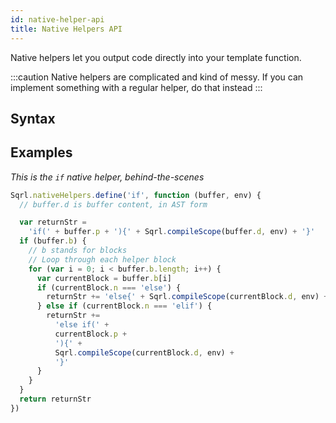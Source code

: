 ```yaml
---
id: native-helper-api
title: Native Helpers API
---
```


Native helpers let you output code directly into your template function.

:::caution
Native helpers are complicated and kind of messy. If you can implement
something with a regular helper, do that instead
:::

## Syntax

## Examples

_This is the `if` native helper, behind-the-scenes_

```js
Sqrl.nativeHelpers.define('if', function (buffer, env) {
  // buffer.d is buffer content, in AST form

  var returnStr =
    'if(' + buffer.p + '){' + Sqrl.compileScope(buffer.d, env) + '}'
  if (buffer.b) {
    // b stands for blocks
    // Loop through each helper block
    for (var i = 0; i < buffer.b.length; i++) {
      var currentBlock = buffer.b[i]
      if (currentBlock.n === 'else') {
        returnStr += 'else{' + Sqrl.compileScope(currentBlock.d, env) + '}'
      } else if (currentBlock.n === 'elif') {
        returnStr +=
          'else if(' +
          currentBlock.p +
          '){' +
          Sqrl.compileScope(currentBlock.d, env) +
          '}'
      }
    }
  }
  return returnStr
})
```
